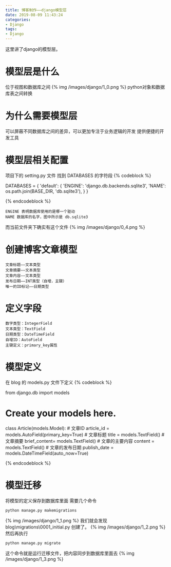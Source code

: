 ```yaml
---
title: 博客制作——django模型层
date: 2019-08-09 11:43:24
categories:
- Django
tags:
- Django
---
```

这里讲了django的模型层。
<!-- more -->
# 模型层是什么
位于视图和数据库之间
{% img /images/django/1_0.png %}
python对象和数据库表之间转换
# 为什么需要模型层
可以屏蔽不同数据库之间的差异，可以更加专注于业务逻辑的开发
提供便捷的开发工具
# 模型层相关配置
项目下的 setting.py 文件
找到 DATABASES 的字符段
{% codeblock %}

DATABASES = {
    'default': {
        'ENGINE': 'django.db.backends.sqlite3',
        'NAME': os.path.join(BASE_DIR, 'db.sqlite3'),
    }
}

{% endcodeblock %}

	ENGINE 表明数据库使用的是哪一个驱动
	NAME 数据库的名字，图中所示是 db.sqlite3
	
而当前文件夹下确实有这个文件
{% img /images/django/0_4.png %}
# 创建博客文章模型
	
	文章标题——文本类型
	文章摘要——文本类型
	文章内容——文本类型
	发布日期——INT类型（自增，主键）
	唯一的ID标记——日期类型
	
# 定义字段

	数字类型：IntegerField
	文本类型：TextField
	日期类型：DateTimeField
	自增ID：AutoField
	主键定义：primary_key属性

# 模型定义
在 blog 的 models.py 文件下定义
{% codeblock %}

from django.db import models

# Create your models here.
class Article(models.Model):
    # 文章ID
    article_id = models.AutoField(primary_key=True)
    # 文章标题
    title = models.TextField()
    # 文章摘要
    brief_content= models.TextField()
    # 文章的主要内容
    content = models.TextField()
    # 文章的发布日期
    publish_date = models.DateTimeField(auto_now=True)

{% endcodeblock %}
# 模型迁移
将模型的定义保存到数据库里面
需要几个命令

	python manage.py makemigrations

{% img /images/django/1_1.png %}
我们就会发现 blog\migrations\0001_initial.py 创建了。
{% img /images/django/1_2.png %}
然后再执行

	python manage.py migrate

这个命令就是运行迁移文件，把内容同步到数据库里面去
{% img /images/django/1_3.png %}
















